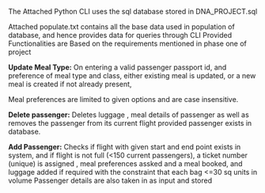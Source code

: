 The Attached Python CLI uses the sql database stored in DNA_PROJECT.sql 

Attached populate.txt contains all the base data used in population of database, and hence provides data for queries through CLI
Provided Functionalities are Based on the requirements mentioned in phase one of project


**Update Meal Type:**
On entering a valid passenger passport id, and preference of meal type and class, either existing meal is updated, 
or a new meal is created if not already present,

Meal preferences are limited to given options
and are case insensitive.


**Delete passenger:**
Deletes luggage , meal details of passenger as well as removes the passenger from its current flight provided passenger exists in database.

**Add Passenger:**
Checks if flight with given start and end point exists in system, and if flight is not full (<150 current passengers), a ticket number (unique) is assigned , meal preferences assked and a meal booked, and luggage added if required with the constraint that each bag <=30 sq units in volume
Passenger details are also taken in as input and stored
